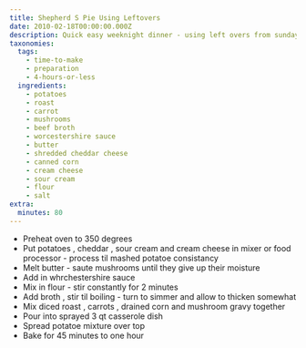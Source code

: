 ```yaml
---
title: Shepherd S Pie Using Leftovers
date: 2010-02-18T00:00:00.000Z
description: Quick easy weeknight dinner - using left overs from sunday roast...
taxonomies:
  tags:
    - time-to-make
    - preparation
    - 4-hours-or-less
  ingredients:
    - potatoes
    - roast
    - carrot
    - mushrooms
    - beef broth
    - worcestershire sauce
    - butter
    - shredded cheddar cheese
    - canned corn
    - cream cheese
    - sour cream
    - flour
    - salt
extra:
  minutes: 80
---
```

 - Preheat oven to 350 degrees
 - Put potatoes , cheddar , sour cream and cream cheese in mixer or food processor - process til mashed potatoe consistancy
 - Melt butter - saute mushrooms until they give up their moisture
 - Add in whrchestershire sauce
 - Mix in flour - stir constantly for 2 minutes
 - Add broth , stir til boiling - turn to simmer and allow to thicken somewhat
 - Mix diced roast , carrots , drained corn and mushroom gravy together
 - Pour into sprayed 3 qt casserole dish
 - Spread potatoe mixture over top
 - Bake for 45 minutes to one hour

